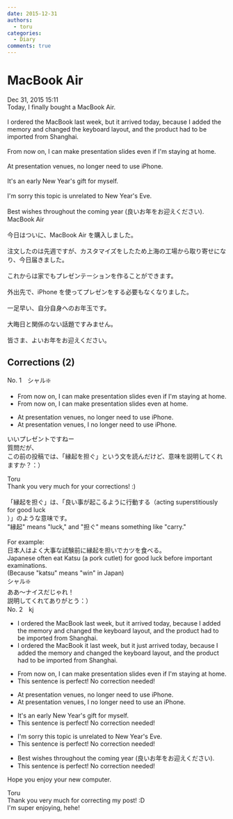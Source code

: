 ```yaml
---
date: 2015-12-31
authors:
  - toru
categories:
  - Diary
comments: true
---
```


# MacBook Air
<div class="date">Dec 31, 2015 15:11</div>
<div id="post"><div id="body_show_ori">
Today, I finally bought a MacBook Air.<br/><br/>I ordered the MacBook last week, but it arrived today, because I added the memory and changed the keyboard layout, and the product had to be imported from Shanghai.<br/><br/>From now on, I can make presentation slides even if I'm staying at home.<br/><br/>At presentation venues, no longer need to use iPhone.<br/><br/>It's an early New Year's gift for myself.<br/><br/>I'm sorry this topic is unrelated to New Year's Eve.<br/><br/>Best wishes throughout the coming year (良いお年をお迎えください).
</div></div>

<!-- more -->

<div id="post_ja"><div id="body_show_mo">
MacBook Air<br/><br/>今日はついに、MacBook Air を購入しました。<br/><br/>注文したのは先週ですが、カスタマイズをしたため上海の工場から取り寄せになり、今日届きました。<br/><br/>これからは家でもプレゼンテーションを作ることができます。<br/><br/>外出先で、iPhone を使ってプレゼンをする必要もなくなりました。<br/><br/>一足早い、自分自身へのお年玉です。<br/><br/>大晦日と関係のない話題ですみません。<br/><br/>皆さま、よいお年をお迎えください。
</div></div>

## Corrections (2)
<div id="block"><div class="first_name"> No. 1　<span class="just_name">シャル❇️</span></div><div id="block2">
<ul class="correction_field">
<li class="incorrect">From now on, I can make presentation slides even if I'm staying at home.</li>
<li class="corrected correct">
From now on, I can make presentation slides even at home.
</li>
</ul>
<ul class="correction_field">
<li class="incorrect">At presentation venues, no longer need to use iPhone.</li>
<li class="corrected correct">
At presentation venues, I no longer need to use iPhone.
</li>
</ul>
<p class="comment_small">
 いいプレゼントですねー
 <br/>
 質問だが、
 <br/>
 この前の投稿では、「縁起を担ぐ」という文を読んだけど、意味を説明してくれますか？：）
</p>

</div><div class="name"><span class="just_name">Toru</span><br>
Thank you very much for your corrections! :)<br/><br/>「縁起を担ぐ」は、「良い事が起こるように行動する（acting superstitiously for good luck<br/>）」のような意味です。<br/>"縁起" means "luck," and "担ぐ" means something like "carry."<br/><br/>For example:<br/>日本人はよく大事な試験前に縁起を担いでカツを食べる。<br/>Japanese often eat Katsu (a pork cutlet) for good luck before important examinations.<br/>(Because "katsu" means "win" in Japan)
</div>
<div class="name"><span class="just_name">シャル❇️</span><br>
ああ～ナイスだじゃれ！<br/>説明してくれてありがとう：）
</div>
</div>
<div id="block"><div class="first_name"> No. 2　<span class="just_name">kj</span></div><div id="block2">
<ul class="correction_field">
<li class="incorrect">I ordered the MacBook last week, but it arrived today, because I added the memory and changed the keyboard layout, and the product had to be imported from Shanghai.</li>
<li class="corrected correct">
I ordered <span class="sline">the MacBook</span> <span class="f_blue">it </span>last week, but it <span class="f_blue">just </span>arrived today, because I added <span class="sline">the</span> memory and changed the keyboard layout, and the product had to be imported from Shanghai.
</li>
</ul>
<ul class="correction_field">
<li class="incorrect">From now on, I can make presentation slides even if I'm staying at home.</li>
<li class="corrected perfect">This sentence is perfect! No correction needed!</li>
</ul>
<ul class="correction_field">
<li class="incorrect">At presentation venues, no longer need to use iPhone.</li>
<li class="corrected correct">
At presentation venues, <span class="f_blue">I </span>no longer need to use <span class="f_blue">an </span>iPhone.
</li>
</ul>
<ul class="correction_field">
<li class="incorrect">It's an early New Year's gift for myself.</li>
<li class="corrected perfect">This sentence is perfect! No correction needed!</li>
</ul>
<ul class="correction_field">
<li class="incorrect">I'm sorry this topic is unrelated to New Year's Eve.</li>
<li class="corrected perfect">This sentence is perfect! No correction needed!</li>
</ul>
<ul class="correction_field">
<li class="incorrect">Best wishes throughout the coming year (良いお年をお迎えください).</li>
<li class="corrected perfect">This sentence is perfect! No correction needed!</li>
</ul>
<p class="comment_small">
 Hope you enjoy your new computer.
</p>

</div><div class="name"><span class="just_name">Toru</span><br>
Thank you very much for correcting my post! :D<br/>I'm super enjoying, hehe!
</div>
</div>
